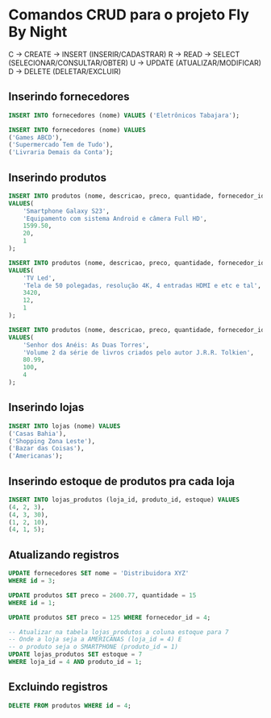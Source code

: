 # Comandos CRUD para o projeto Fly By Night

C -> CREATE -> INSERT (INSERIR/CADASTRAR)
R -> READ -> SELECT (SELECIONAR/CONSULTAR/OBTER)
U -> UPDATE (ATUALIZAR/MODIFICAR)
D -> DELETE (DELETAR/EXCLUIR)

## Inserindo fornecedores

```sql
INSERT INTO fornecedores (nome) VALUES ('Eletrônicos Tabajara');

INSERT INTO fornecedores (nome) VALUES
('Games ABCD'),
('Supermercado Tem de Tudo'),
('Livraria Demais da Conta');
```

## Inserindo produtos

```sql
INSERT INTO produtos (nome, descricao, preco, quantidade, fornecedor_id)
VALUES(
    'Smartphone Galaxy S23',
    'Equipamento com sistema Android e câmera Full HD',
    1599.50,
    20,
    1
);

INSERT INTO produtos (nome, descricao, preco, quantidade, fornecedor_id)
VALUES(
    'TV Led',
    'Tela de 50 polegadas, resolução 4K, 4 entradas HDMI e etc e tal',
    3420,
    12,
    1
);

INSERT INTO produtos (nome, descricao, preco, quantidade, fornecedor_id)
VALUES(
    'Senhor dos Anéis: As Duas Torres',
    'Volume 2 da série de livros criados pelo autor J.R.R. Tolkien',
    80.99,
    100,
    4
);
```

## Inserindo lojas

```sql
INSERT INTO lojas (nome) VALUES
('Casas Bahia'),
('Shopping Zona Leste'),
('Bazar das Coisas'),
('Americanas');
```

## Inserindo estoque de produtos pra cada loja

```sql
INSERT INTO lojas_produtos (loja_id, produto_id, estoque) VALUES
(4, 2, 3),
(4, 3, 30),
(1, 2, 10),
(4, 1, 5);
```

## Atualizando registros

```sql
UPDATE fornecedores SET nome = 'Distribuidora XYZ'
WHERE id = 3;

UPDATE produtos SET preco = 2600.77, quantidade = 15
WHERE id = 1;

UPDATE produtos SET preco = 125 WHERE fornecedor_id = 4;

-- Atualizar na tabela lojas_produtos a coluna estoque para 7
-- Onde a loja seja a AMERICANAS (loja_id = 4) E
-- o produto seja o SMARTPHONE (produto_id = 1)
UPDATE lojas_produtos SET estoque = 7
WHERE loja_id = 4 AND produto_id = 1;
```

## Excluindo registros

```sql
DELETE FROM produtos WHERE id = 4;
```

